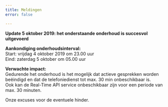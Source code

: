 ```yaml
---
title: Meldingen
error: false

---
```

**Update 5 oktober 2019: het onderstaande onderhoud is succesvol uitgevoerd**

**Aankondiging onderhoudsinterval:**  
Start: vrijdag 4 oktober 2019 om 23.00 uur  
Eind: zaterdag 5 oktober om 05.00 uur

**Verwachte impact:**  
Gedurende het onderhoud is het mogelijk dat actieve gesprekken worden beëindigd en dat de telefoniedienst tot max. 30 min onbeschikbaar is.  
Ook kan de Real-Time API service onbeschikbaar zijn voor een periode van max. 30 minuten.

Onze excuses voor de eventuele hinder.